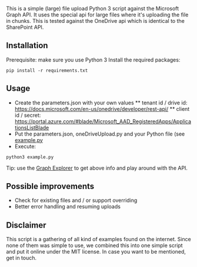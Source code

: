 This is a simple (large) file upload Python 3 script against the Microsoft Graph API. It uses the special api for large files where it's uploading the file in chunks. This is tested against the OneDrive api which is identical to the SharePoint API.

## Installation
Prerequisite: make sure you use Python 3
Install the required packages:
```
pip install -r requirements.txt
```

## Usage
* Create the parameters.json with your own values
** tenant id / drive id: https://docs.microsoft.com/en-us/onedrive/developer/rest-api/
** client id / secret: https://portal.azure.com/#blade/Microsoft_AAD_RegisteredApps/ApplicationsListBlade
* Put the parameters.json, oneDriveUpload.py and your Python file (see [example.py](https://github.com/MaxxtonGroup/oneDriveUploader/blob/master/example.py)
* Execute:
```
python3 example.py
```

Tip: use the [Graph Explorer](https://developer.microsoft.com/en-us/graph/graph-explorer) to get above info and play around with the API.

## Possible improvements
* Check for existing files and / or support overriding
* Better error handling and resuming uploads

## Disclaimer
This script is a gathering of all kind of examples found on the internet. Since none of them was simple to use, we combined this into one simple script and put it online under the MIT license. In case you want to be mentioned, get in touch.
